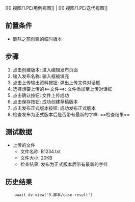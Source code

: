 [[0.视图/1.PE/用例视图]] | [[0.视图/1.PE/迭代视图]]

## 前置条件

- 删除之前创建的临时版本

## 步骤

1. 点击创建版本: 进入编辑发布页面
2. 输入发布名称: 输入框被填充
3. 点击上传输出资料按钮: 弹出上传文件对话框
4. 选择想要上传的<==文件==>: 文件添加至上传对话框
5. 点击确认按钮: 文件上传成功
6. 点击保存按钮: 成功创建草稿版本
7. 点击发布正式版本按钮: 成功发布正式版本
8. 检查发布为正式版本后是否带有最新的字样: ==检查结果==

## 测试数据

- 上传的文件
	- 文件名称: B1234.txt
	- 文件大小: 20KB
	- 检查结果: 发布为正式版本后带有最新的字样

## 历史结果

```dataviewjs
    await dv.view('9.脚本/case-result')
```
